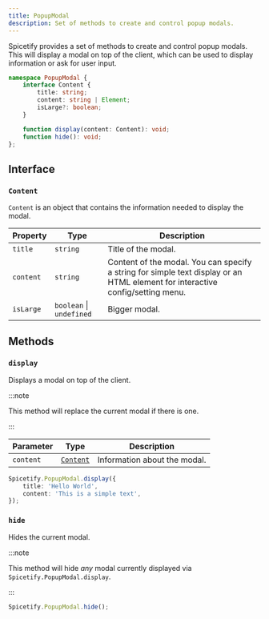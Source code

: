 ```yaml
---
title: PopupModal
description: Set of methods to create and control popup modals.
---
```


Spicetify provides a set of methods to create and control popup modals. This will display a modal on top of the client, which can be used to display information or ask for user input.

```ts
namespace PopupModal {
    interface Content {
        title: string;
        content: string | Element;
        isLarge?: boolean;
    }

    function display(content: Content): void;
    function hide(): void;
};
```

## Interface

### `Content`

`Content` is an object that contains the information needed to display the modal.

| Property | Type | Description |
| --- | --- | --- |
| `title` | `string` | Title of the modal. |
| `content` | `string` | Content of the modal. You can specify a string for simple text display or an HTML element for interactive config/setting menu. |
| `isLarge` | `boolean` &#124; `undefined` | Bigger modal. |

## Methods

### `display`

Displays a modal on top of the client.

:::note

This method will replace the current modal if there is one.

:::

| Parameter | Type | Description |
| --- | --- | --- |
| `content` | [`Content`](#content) | Information about the modal. |

```ts
Spicetify.PopupModal.display({
    title: 'Hello World',
    content: 'This is a simple text',
});
```

### `hide`

Hides the current modal.

:::note

This method will hide *any* modal currently displayed via `Spicetify.PopupModal.display`.

:::

```ts
Spicetify.PopupModal.hide();
```
